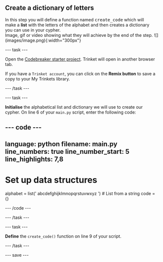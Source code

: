 ## Create a dictionary of letters

<div style="display: flex; flex-wrap: wrap">
<div style="flex-basis: 200px; flex-grow: 1; margin-right: 15px;">
In this step you will define a function named <kbd>create_code</kbd> which will make a <b>list</b> with the letters of the alphabet and then creates a dictionary you can use in your cypher.
</div>
<div>
Image, gif or video showing what they will achieve by the end of the step. ![](images/image.png){:width="300px"}
</div>
</div>

--- task ---

Open the [Codebreaker starter project](https://trinket.io/python/0eb6b467c0). Trinket will open in another browser tab.

If you have a `Trinket account`, you can click on the **Remix button** to save a copy to your My Trinkets library.

--- /task ---

--- task ---

**Initialise** the alphabetical  list and dictionary we will use to create our cypher.
On line 6 of your `main.py` script, enter the following code:

--- code ---
---
language: python
filename: main.py
line_numbers: true
line_number_start: 5 
line_highlights: 7,8
---
# Set up data structures 

alphabet = list(' abcdefghijklmnopqrstuvwxyz ') # List from a string
code = {}

--- /code ---

--- /task ---

--- task ---

**Define** the `create_code()` function on line 9 of your script. 

--- /task ---

--- save ---